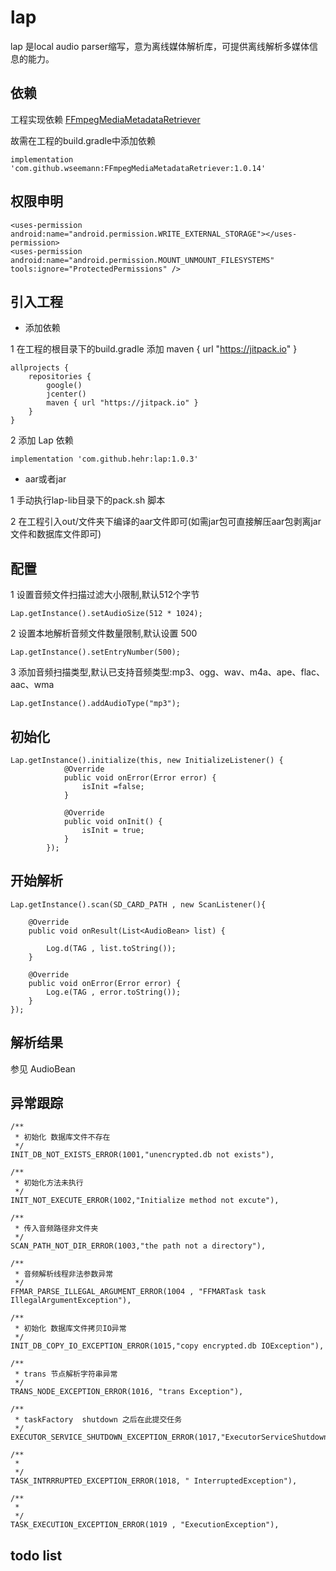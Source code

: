 # lap

lap 是local audio parser缩写，意为离线媒体解析库，可提供离线解析多媒体信息的能力。


## 依赖

工程实现依赖 [FFmpegMediaMetadataRetriever](https://github.com/wseemann/FFmpegMediaMetadataRetriever)

故需在工程的build.gradle中添加依赖

```
implementation 'com.github.wseemann:FFmpegMediaMetadataRetriever:1.0.14'
```

## 权限申明

```
<uses-permission android:name="android.permission.WRITE_EXTERNAL_STORAGE"></uses-permission>
<uses-permission android:name="android.permission.MOUNT_UNMOUNT_FILESYSTEMS" tools:ignore="ProtectedPermissions" />
```

## 引入工程

- 添加依赖

1 在工程的根目录下的build.gradle 添加 maven { url "https://jitpack.io" }

```
allprojects {
    repositories {
        google()
        jcenter()
        maven { url "https://jitpack.io" }
    }
}
```

2 添加 Lap 依赖

```
implementation 'com.github.hehr:lap:1.0.3'
```


- aar或者jar

1 手动执行lap-lib目录下的pack.sh 脚本

2 在工程引入out/文件夹下编译的aar文件即可(如需jar包可直接解压aar包剥离jar文件和数据库文件即可)


## 配置

1 设置音频文件扫描过滤大小限制,默认512个字节

```
Lap.getInstance().setAudioSize(512 * 1024);
```

2 设置本地解析音频文件数量限制,默认设置 500

```
Lap.getInstance().setEntryNumber(500);
```

3 添加音频扫描类型,默认已支持音频类型:mp3、ogg、wav、m4a、ape、flac、aac、wma

```
Lap.getInstance().addAudioType("mp3");
```


## 初始化

```
Lap.getInstance().initialize(this, new InitializeListener() {
            @Override
            public void onError(Error error) {
                isInit =false;
            }

            @Override
            public void onInit() {
                isInit = true;
            }
        });

```


## 开始解析

```
Lap.getInstance().scan(SD_CARD_PATH , new ScanListener(){

    @Override
    public void onResult(List<AudioBean> list) {

        Log.d(TAG , list.toString());
    }

    @Override
    public void onError(Error error) {
        Log.e(TAG , error.toString());
    }
});

```

## 解析结果

参见 AudioBean

## 异常跟踪

```
/**
 * 初始化 数据库文件不存在
 */
INIT_DB_NOT_EXISTS_ERROR(1001,"unencrypted.db not exists"),

/**
 * 初始化方法未执行
 */
INIT_NOT_EXECUTE_ERROR(1002,"Initialize method not excute"),

/**
 * 传入音频路径非文件夹
 */
SCAN_PATH_NOT_DIR_ERROR(1003,"the path not a directory"),

/**
 * 音频解析线程非法参数异常
 */
FFMAR_PARSE_ILLEGAL_ARGUMENT_ERROR(1004 , "FFMARTask task IllegalArgumentException"),

/**
 * 初始化 数据库文件拷贝IO异常
 */
INIT_DB_COPY_IO_EXCEPTION_ERROR(1015,"copy encrypted.db IOException"),

/**
 * trans 节点解析字符串异常
 */
TRANS_NODE_EXCEPTION_ERROR(1016, "trans Exception"),

/**
 * taskFactory  shutdown 之后在此提交任务
 */
EXECUTOR_SERVICE_SHUTDOWN_EXCEPTION_ERROR(1017,"ExecutorServiceShutdownException"),

/**
 *
 */
TASK_INTRRRUPTED_EXCEPTION_ERROR(1018, " InterruptedException"),

/**
 *
 */
TASK_EXECUTION_EXCEPTION_ERROR(1019 , "ExecutionException"),

```

## todo list
